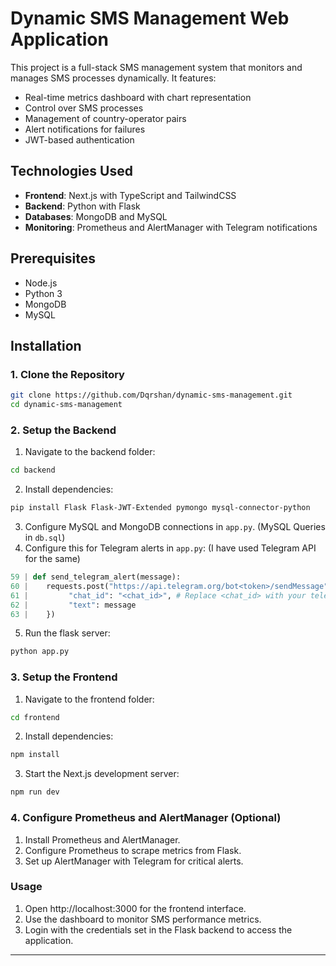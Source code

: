 # Dynamic SMS Management Web Application

This project is a full-stack SMS management system that monitors and manages SMS processes dynamically. It features:

-   Real-time metrics dashboard with chart representation
-   Control over SMS processes
-   Management of country-operator pairs
-   Alert notifications for failures
-   JWT-based authentication

## Technologies Used

-   **Frontend**: Next.js with TypeScript and TailwindCSS
-   **Backend**: Python with Flask
-   **Databases**: MongoDB and MySQL
-   **Monitoring**: Prometheus and AlertManager with Telegram notifications

## Prerequisites

-   Node.js
-   Python 3
-   MongoDB
-   MySQL

## Installation

### 1. Clone the Repository

```bash
git clone https://github.com/Dqrshan/dynamic-sms-management.git
cd dynamic-sms-management
```

### 2. Setup the Backend

1. Navigate to the backend folder:

```bash
cd backend
```

2. Install dependencies:

```bash
pip install Flask Flask-JWT-Extended pymongo mysql-connector-python
```

3. Configure MySQL and MongoDB connections in `app.py`. (MySQL Queries in `db.sql`)
4. Configure this for Telegram alerts in `app.py`: (I have used Telegram API for the same)

```python
59 | def send_telegram_alert(message):
60 |    requests.post("https://api.telegram.org/bot<token>/sendMessage", data={ # Replace <token> with your Telegram API token
61 |         "chat_id": "<chat_id>", # Replace <chat_id> with your telegram chat_id
62 |         "text": message
63 |    })
```

5. Run the flask server:

```bash
python app.py
```

### 3. Setup the Frontend

1. Navigate to the frontend folder:

```bash
cd frontend
```

2. Install dependencies:

```bash
npm install
```

3. Start the Next.js development server:

```bash
npm run dev
```

### 4. Configure Prometheus and AlertManager (Optional)

1. Install Prometheus and AlertManager.
2. Configure Prometheus to scrape metrics from Flask.
3. Set up AlertManager with Telegram for critical alerts.

### Usage

1. Open http://localhost:3000 for the frontend interface.
2. Use the dashboard to monitor SMS performance metrics.
3. Login with the credentials set in the Flask backend to access the application.

---
